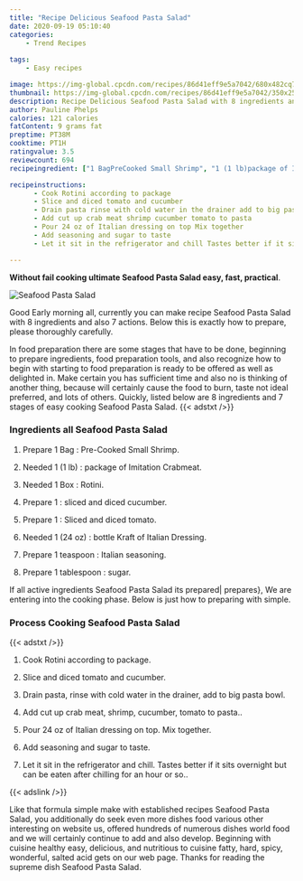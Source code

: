 ```yaml
---
title: "Recipe Delicious Seafood Pasta Salad"
date: 2020-09-19 05:10:40
categories:
    - Trend Recipes
    
tags:
    - Easy recipes

image: https://img-global.cpcdn.com/recipes/86d41eff9e5a7042/680x482cq70/seafood-pasta-salad-recipe-main-photo.jpg
thumbnail: https://img-global.cpcdn.com/recipes/86d41eff9e5a7042/350x250cq70/seafood-pasta-salad-recipe-main-photo.jpg
description: Recipe Delicious Seafood Pasta Salad with 8 ingredients and 7 stages of easy cooking.
author: Pauline Phelps
calories: 121 calories
fatContent: 9 grams fat
preptime: PT38M
cooktime: PT1H
ratingvalue: 3.5
reviewcount: 694
recipeingredient: ["1 BagPreCooked Small Shrimp", "1 (1 lb)package of Imitation Crabmeat", "1 BoxRotini", "1sliced and diced cucumber", "1Sliced and diced tomato", "1 (24 oz)bottle Kraft of Italian Dressing", "1 teaspoonItalian seasoning", "1 tablespoonsugar"]

recipeinstructions: 
      - Cook Rotini according to package 
      - Slice and diced tomato and cucumber 
      - Drain pasta rinse with cold water in the drainer add to big pasta bowl 
      - Add cut up crab meat shrimp cucumber tomato to pasta 
      - Pour 24 oz of Italian dressing on top Mix together 
      - Add seasoning and sugar to taste 
      - Let it sit in the refrigerator and chill Tastes better if it sits overnight but can be eaten after chilling for an hour or so

---
```




**Without fail cooking ultimate Seafood Pasta Salad easy, fast, practical**. 


![Seafood Pasta Salad](https://img-global.cpcdn.com/recipes/86d41eff9e5a7042/680x482cq70/seafood-pasta-salad-recipe-main-photo.jpg "Seafood Pasta Salad")




Good Early morning all, currently you can make recipe Seafood Pasta Salad with 8 ingredients and also 7 actions. Below this is exactly how to prepare, please thoroughly carefully.

In food preparation there are some stages that have to be done, beginning to prepare ingredients, food preparation tools, and also recognize how to begin with starting to food preparation is ready to be offered as well as delighted in. Make certain you has sufficient time and also no is thinking of another thing, because will certainly cause the food to burn, taste not ideal preferred, and lots of others. Quickly, listed below are 8 ingredients and 7 stages of easy cooking Seafood Pasta Salad.
{{< adstxt />}}

### Ingredients all Seafood Pasta Salad


1. Prepare 1 Bag : Pre-Cooked Small Shrimp.

1. Needed 1 (1 lb) : package of Imitation Crabmeat.

1. Needed 1 Box : Rotini.

1. Prepare 1 : sliced and diced cucumber.

1. Prepare 1 : Sliced and diced tomato.

1. Needed 1 (24 oz) : bottle Kraft of Italian Dressing.

1. Prepare 1 teaspoon : Italian seasoning.

1. Prepare 1 tablespoon : sugar.



If all active ingredients Seafood Pasta Salad its prepared| prepares}, We are entering into the cooking phase. Below is just how to preparing with simple.

### Process Cooking Seafood Pasta Salad

{{< adstxt />}}


1. Cook Rotini according to package.



1. Slice and diced tomato and cucumber.



1. Drain pasta, rinse with cold water in the drainer, add to big pasta bowl.



1. Add cut up crab meat, shrimp, cucumber, tomato to pasta..



1. Pour 24 oz of Italian dressing on top. Mix together.



1. Add seasoning and sugar to taste.



1. Let it sit in the refrigerator and chill. Tastes better if it sits overnight but can be eaten after chilling for an hour or so..





{{< adslink />}}

Like that formula simple make with established recipes Seafood Pasta Salad, you additionally do seek even more dishes food various other interesting on website us, offered hundreds of numerous dishes world food and we will certainly continue to add and also develop. Beginning with cuisine healthy easy, delicious, and nutritious to cuisine fatty, hard, spicy, wonderful, salted acid gets on our web page. Thanks for reading the supreme dish Seafood Pasta Salad.

